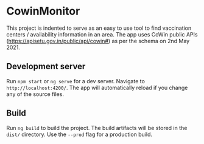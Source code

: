 # CowinMonitor

This project is indented to serve as an easy to use tool to find vaccination centers / availability information in an area. 
The app uses CoWin public APIs (https://apisetu.gov.in/public/api/cowin#) as per the schema on 2nd May 2021.

## Development server

Run `npm start` or  `ng serve` for a dev server. Navigate to `http://localhost:4200/`. The app will automatically reload if you change any of the source files.

## Build

Run `ng build` to build the project. The build artifacts will be stored in the `dist/` directory. Use the `--prod` flag for a production build.
